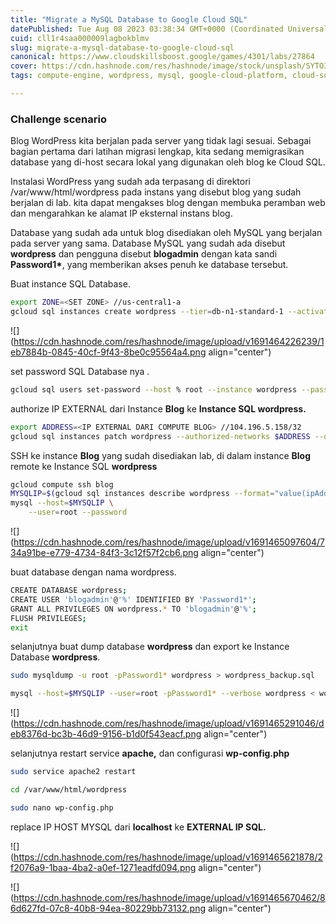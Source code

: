 ```yaml
---
title: "Migrate a MySQL Database to Google Cloud SQL"
datePublished: Tue Aug 08 2023 03:38:34 GMT+0000 (Coordinated Universal Time)
cuid: cll1r4saa000009lagbokblmv
slug: migrate-a-mysql-database-to-google-cloud-sql
canonical: https://www.cloudskillsboost.google/games/4301/labs/27864
cover: https://cdn.hashnode.com/res/hashnode/image/stock/unsplash/SYTO3xs06fU/upload/f825470f36dd44fb1cf4f159f030e2b2.jpeg
tags: compute-engine, wordpress, mysql, google-cloud-platform, cloud-sql

---
```


### **Challenge scenario**

Blog WordPress kita berjalan pada server yang tidak lagi sesuai. Sebagai bagian pertama dari latihan migrasi lengkap, kita sedang memigrasikan database yang di-host secara lokal yang digunakan oleh blog ke Cloud SQL.

Instalasi WordPress yang sudah ada terpasang di direktori /var/www/html/wordpress pada instans yang disebut blog yang sudah berjalan di lab. kita dapat mengakses blog dengan membuka peramban web dan mengarahkan ke alamat IP eksternal instans blog.

Database yang sudah ada untuk blog disediakan oleh MySQL yang berjalan pada server yang sama. Database MySQL yang sudah ada disebut **wordpress** dan pengguna disebut **blogadmin** dengan kata sandi **Password1\***, yang memberikan akses penuh ke database tersebut.

Buat instance SQL Database.

```bash
export ZONE=<SET ZONE> //us-central1-a
gcloud sql instances create wordpress --tier=db-n1-standard-1 --activation-policy=ALWAYS --gce-zone $ZONE
```

![](https://cdn.hashnode.com/res/hashnode/image/upload/v1691464226239/1eb7884b-0845-40cf-9f43-8be0c95564a4.png align="center")

set password SQL Database nya .

```bash
gcloud sql users set-password --host % root --instance wordpress --password Password1*
```

authorize IP EXTERNAL dari Instance **Blog** ke **Instance SQL wordpress.**

```bash
export ADDRESS=<IP EXTERNAL DARI COMPUTE BLOG> //104.196.5.158/32
gcloud sql instances patch wordpress --authorized-networks $ADDRESS --quiet
```

SSH ke instance **Blog** yang sudah disediakan lab, di dalam instance **Blog** remote ke Instance SQL **wordpress**

```bash
gcloud compute ssh blog
MYSQLIP=$(gcloud sql instances describe wordpress --format="value(ipAddresses.ipAddress)")
mysql --host=$MYSQLIP \
    --user=root --password
```

![](https://cdn.hashnode.com/res/hashnode/image/upload/v1691465097604/734a91be-e779-4734-84f3-3c12f57f2cb6.png align="center")

buat database dengan nama wordpress.

```bash
CREATE DATABASE wordpress;
CREATE USER 'blogadmin'@'%' IDENTIFIED BY 'Password1*';
GRANT ALL PRIVILEGES ON wordpress.* TO 'blogadmin'@'%';
FLUSH PRIVILEGES;
exit
```

selanjutnya buat dump database **wordpress** dan export ke Instance Database **wordpress**.

```bash
sudo mysqldump -u root -pPassword1* wordpress > wordpress_backup.sql

mysql --host=$MYSQLIP --user=root -pPassword1* --verbose wordpress < wordpress_backup.sql
```

![](https://cdn.hashnode.com/res/hashnode/image/upload/v1691465291046/deb8376d-bc3b-46d9-9156-b1d0f543eacf.png align="center")

selanjutnya restart service **apache,** dan configurasi **wp-config.php**

```bash
sudo service apache2 restart

cd /var/www/html/wordpress

sudo nano wp-config.php
```

replace IP HOST MYSQL dari **localhost** ke **EXTERNAL IP SQL.**

![](https://cdn.hashnode.com/res/hashnode/image/upload/v1691465621878/2f2076a9-1baa-4ba2-a0ef-1271eadfd094.png align="center")

![](https://cdn.hashnode.com/res/hashnode/image/upload/v1691465670462/86d627fd-07c8-40b8-94ea-80229bb73132.png align="center")